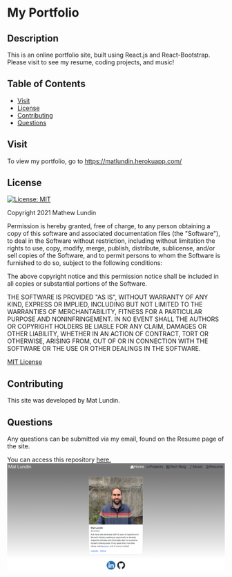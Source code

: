 # My Portfolio

## Description

This is an online portfolio site, built using React.js and React-Bootstrap. Please visit to see my resume, coding projects, and music!

## Table of Contents
- [Visit](#visit)
- [License](#license)
- [Contributing](#contributing)
- [Questions](#questions)


## Visit
To view my portfolio, go to https://matlundin.herokuapp.com/


## License
  [![License: MIT](https://img.shields.io/badge/License-MIT-yellow.svg)](https://opensource.org/licenses/MIT)

Copyright 2021 Mathew Lundin

Permission is hereby granted, free of charge, to any person obtaining a copy of this software and associated documentation files (the "Software"), to deal in the Software without restriction, including without limitation the rights to use, copy, modify, merge, publish, distribute, sublicense, and/or sell copies of the Software, and to permit persons to whom the Software is furnished to do so, subject to the following conditions:

The above copyright notice and this permission notice shall be included in all copies or substantial portions of the Software.

THE SOFTWARE IS PROVIDED "AS IS", WITHOUT WARRANTY OF ANY KIND, EXPRESS OR IMPLIED, INCLUDING BUT NOT LIMITED TO THE WARRANTIES OF MERCHANTABILITY, FITNESS FOR A PARTICULAR PURPOSE AND NONINFRINGEMENT. IN NO EVENT SHALL THE AUTHORS OR COPYRIGHT HOLDERS BE LIABLE FOR ANY CLAIM, DAMAGES OR OTHER LIABILITY, WHETHER IN AN ACTION OF CONTRACT, TORT OR OTHERWISE, ARISING FROM, OUT OF OR IN CONNECTION WITH THE SOFTWARE OR THE USE OR OTHER DEALINGS IN THE SOFTWARE.

  [MIT License](https://opensource.org/licenses/MIT)
    

## Contributing
This site was developed by Mat Lundin.

## Questions
Any questions can be submitted via my email, found on the Resume page of the site.

You can access this repository [here.](https://github.com/mat-lundin/my-portfolio-v2)
![screenshot](./public/images/portfolio.png)